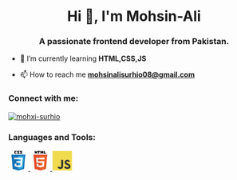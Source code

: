 <h1 align="center">Hi 👋, I'm Mohsin-Ali</h1>
<h3 align="center">A passionate frontend developer from Pakistan.</h3>

- 🌱 I’m currently learning **HTML,CSS,JS**

- 📫 How to reach me **mohsinalisurhio08@gmail.com**

<h3 align="left">Connect with me:</h3>
<p align="left">
<a href="https://instagram.com/mohxi-surhio" target="blank"><img align="center" src="https://raw.githubusercontent.com/rahuldkjain/github-profile-readme-generator/master/src/images/icons/Social/instagram.svg" alt="mohxi-surhio" height="30" width="40" /></a>
</p>

<h3 align="left">Languages and Tools:</h3>
<p align="left"> <a href="https://www.w3schools.com/css/" target="_blank" rel="noreferrer"> <img src="https://raw.githubusercontent.com/devicons/devicon/master/icons/css3/css3-original-wordmark.svg" alt="css3" width="40" height="40"/> </a> <a href="https://www.w3.org/html/" target="_blank" rel="noreferrer"> <img src="https://raw.githubusercontent.com/devicons/devicon/master/icons/html5/html5-original-wordmark.svg" alt="html5" width="40" height="40"/> </a> <a href="https://developer.mozilla.org/en-US/docs/Web/JavaScript" target="_blank" rel="noreferrer"> <img src="https://raw.githubusercontent.com/devicons/devicon/master/icons/javascript/javascript-original.svg" alt="javascript" width="40" height="40"/> </a> </p>

<!---
Mohsin-surhio/Mohsin-surhio is a ✨ special ✨ repository because its `README.md` (this file) appears on your GitHub profile.
You can click the Preview link to take a look at your changes.
--->
